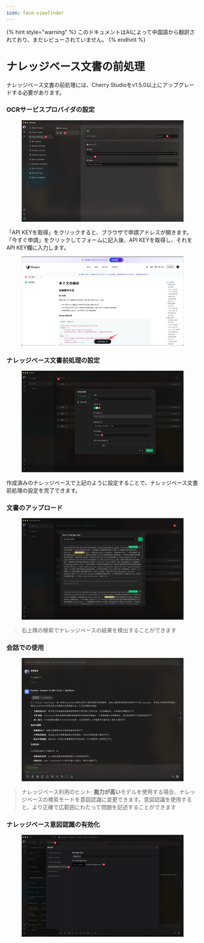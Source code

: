 ```yaml
---
icon: face-viewfinder
---
```


{% hint style="warning" %}
このドキュメントはAIによって中国語から翻訳されており、まだレビューされていません。
{% endhint %}

# ナレッジベース文書の前処理

ナレッジベース文書の前処理には、Cherry Studioをv1.5.0以上にアップグレードする必要があります。

### OCRサービスプロバイダの設定

<figure><img src="../.gitbook/assets/CleanShot 2025-06-03 at 11.50.10@2x (1).jpg" alt=""><figcaption></figcaption></figure>

「API KEYを取得」をクリックすると、ブラウザで申請アドレスが開きます。「今すぐ申請」をクリックしてフォームに記入後、API KEYを取得し、それをAPI KEY欄に入力します。

<figure><img src="../.gitbook/assets/CleanShot 2025-06-03 at 11.51.55@2x.jpg" alt=""><figcaption></figcaption></figure>

### ナレッジベース文書前処理の設定

<figure><img src="../.gitbook/assets/CleanShot 2025-06-03 at 20.01.03@2x.jpg" alt=""><figcaption></figcaption></figure>

作成済みのナレッジベースで上記のように設定することで、ナレッジベース文書前処理の設定を完了できます。

### 文書のアップロード

<figure><img src="../.gitbook/assets/CleanShot 2025-06-03 at 12.01.59@2x.jpg" alt=""><figcaption></figcaption></figure>

> 右上隅の検索でナレッジベースの結果を検出することができます

### 会話での使用

<figure><img src="../.gitbook/assets/CleanShot 2025-06-03 at 14.11.00@2x.jpg" alt=""><figcaption></figcaption></figure>

> ナレッジベース利用のヒント: **能力が高い**モデルを使用する場合、ナレッジベースの検索モードを意図認識に変更できます。意図認識を使用すると、より正確で広範囲にわたって問題を記述することができます

### ナレッジベース意図認識の有効化

<figure><img src="../.gitbook/assets/CleanShot 2025-06-03 at 14.12.47@2x.jpg" alt=""><figcaption></figcaption></figure>